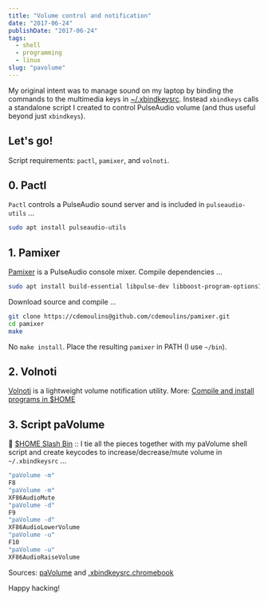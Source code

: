 ```yaml
---
title: "Volume control and notification"
date: "2017-06-24"
publishDate: "2017-06-24"
tags:
  - shell
  - programming
  - linux
slug: "pavolume"
---
```


My original intent was to manage sound on my laptop by binding the commands to the multimedia keys in [~/.xbindkeysrc](http://www.circuidipity.com/xbindkeysrc). Instead `xbindkeys` calls a standalone script I created to control PulseAudio volume (and thus useful beyond just `xbindkeys`).

## Let's go!

Script requirements: `pactl`, `pamixer`, and `volnoti`.

## 0. Pactl

`Pactl` controls a PulseAudio sound server and is included in `pulseaudio-utils` ...

```bash
sudo apt install pulseaudio-utils
```

## 1. Pamixer

[Pamixer](https://github.com/cdemoulins/pamixer) is a PulseAudio console mixer. Compile dependencies ...

```bash
sudo apt install build-essential libpulse-dev libboost-program-options1.62.0:amd64 libboost-program-options-dev
```

Download source and compile ...

```bash
git clone https://cdemoulins@github.com/cdemoulins/pamixer.git
cd pamixer
make
```

No `make install`. Place the resulting `pamixer` in PATH (I use `~/bin`).

## 2. Volnoti

[Volnoti](https://github.com/davidbrazdil/volnoti) is a lightweight volume notification utility. More: [Compile and install programs in $HOME](http://www.circuidipity.com/compile-install-homedir)

## 3. Script paVolume

:penguin: [$HOME Slash Bin](http://www.circuidipity.com/homebin/) :: I tie all the pieces together with my paVolume shell script and create keycodes to increase/decrease/mute volume in `~/.xbindkeysrc` ...

```bash
"paVolume -m"
F8
"paVolume -m"
XF86AudioMute
"paVolume -d"
F9
"paVolume -d"
XF86AudioLowerVolume
"paVolume -u"
F10
"paVolume -u"
XF86AudioRaiseVolume
```

Sources: [paVolume](https://github.com/vonbrownie/homebin/blob/master/paVolume) and [.xbindkeysrc.chromebook](https://github.com/vonbrownie/dotfiles/blob/master/.xbindkeysrc.chromebook)

Happy hacking!
